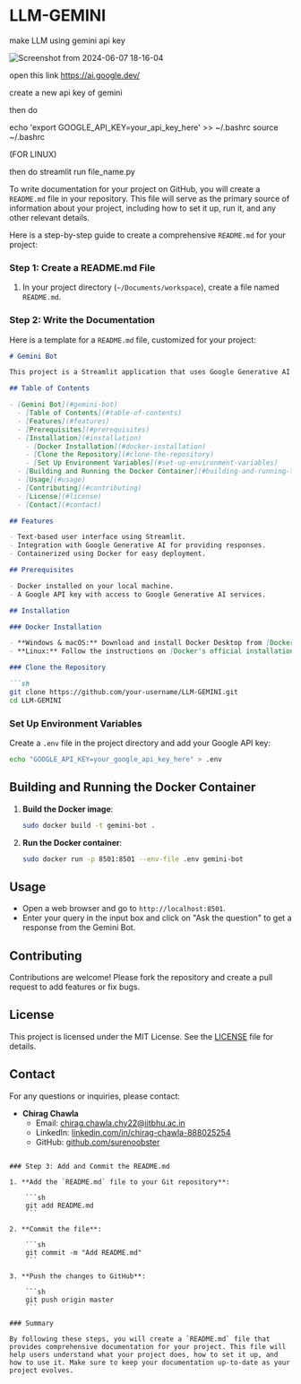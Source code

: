 # LLM-GEMINI
make LLM using gemini api key 


![Screenshot from 2024-06-07 18-16-04](https://github.com/surenoobster/LLM-GEMINI/assets/154669584/c4123a9c-6a4c-4f30-a0e8-cbb167cdac69)

open this link https://ai.google.dev/

create a new api key of gemini

then do 


echo 'export GOOGLE_API_KEY=your_api_key_here' >> ~/.bashrc
source ~/.bashrc

(FOR LINUX)

then do streamlit run file_name.py


To write documentation for your project on GitHub, you will create a `README.md` file in your repository. This file will serve as the primary source of information about your project, including how to set it up, run it, and any other relevant details.

Here is a step-by-step guide to create a comprehensive `README.md` for your project:

### Step 1: Create a README.md File

1. In your project directory (`~/Documents/workspace`), create a file named `README.md`.

### Step 2: Write the Documentation

Here is a template for a `README.md` file, customized for your project:

```markdown
# Gemini Bot

This project is a Streamlit application that uses Google Generative AI to provide responses to user queries. The application is containerized using Docker.

## Table of Contents

- [Gemini Bot](#gemini-bot)
  - [Table of Contents](#table-of-contents)
  - [Features](#features)
  - [Prerequisites](#prerequisites)
  - [Installation](#installation)
    - [Docker Installation](#docker-installation)
    - [Clone the Repository](#clone-the-repository)
    - [Set Up Environment Variables](#set-up-environment-variables)
  - [Building and Running the Docker Container](#building-and-running-the-docker-container)
  - [Usage](#usage)
  - [Contributing](#contributing)
  - [License](#license)
  - [Contact](#contact)

## Features

- Text-based user interface using Streamlit.
- Integration with Google Generative AI for providing responses.
- Containerized using Docker for easy deployment.

## Prerequisites

- Docker installed on your local machine.
- A Google API key with access to Google Generative AI services.

## Installation

### Docker Installation

- **Windows & macOS:** Download and install Docker Desktop from [Docker's official website](https://www.docker.com/products/docker-desktop).
- **Linux:** Follow the instructions on [Docker's official installation page](https://docs.docker.com/engine/install/).

### Clone the Repository

```sh
git clone https://github.com/your-username/LLM-GEMINI.git
cd LLM-GEMINI
```

### Set Up Environment Variables

Create a `.env` file in the project directory and add your Google API key:

```sh
echo "GOOGLE_API_KEY=your_google_api_key_here" > .env
```

## Building and Running the Docker Container

1. **Build the Docker image**:

    ```sh
    sudo docker build -t gemini-bot .
    ```

2. **Run the Docker container**:

    ```sh
    sudo docker run -p 8501:8501 --env-file .env gemini-bot
    ```

## Usage

- Open a web browser and go to `http://localhost:8501`.
- Enter your query in the input box and click on "Ask the question" to get a response from the Gemini Bot.

## Contributing

Contributions are welcome! Please fork the repository and create a pull request to add features or fix bugs.

## License

This project is licensed under the MIT License. See the [LICENSE](LICENSE) file for details.

## Contact

For any questions or inquiries, please contact:

- **Chirag Chawla**
  - Email: chirag.chawla.chy22@iitbhu.ac.in
  - LinkedIn: [linkedin.com/in/chirag-chawla-888025254](https://www.linkedin.com/in/chirag-chawla-888025254)
  - GitHub: [github.com/surenoobster](https://github.com/surenoobster)
```

### Step 3: Add and Commit the README.md

1. **Add the `README.md` file to your Git repository**:

    ```sh
    git add README.md
    ```

2. **Commit the file**:

    ```sh
    git commit -m "Add README.md"
    ```

3. **Push the changes to GitHub**:

    ```sh
    git push origin master
    ```

### Summary

By following these steps, you will create a `README.md` file that provides comprehensive documentation for your project. This file will help users understand what your project does, how to set it up, and how to use it. Make sure to keep your documentation up-to-date as your project evolves.
